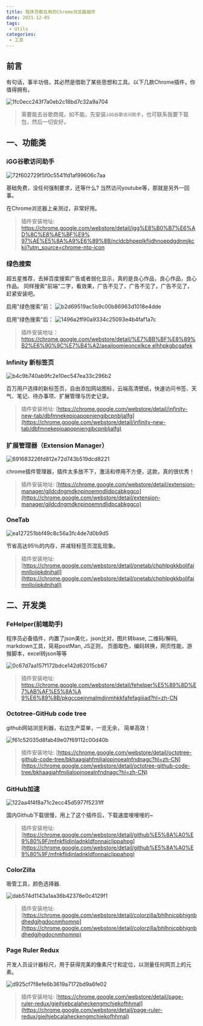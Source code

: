 ```yaml
---
title: 程序员都在用的Chrome浏览器插件
date: 2021-12-05
tags:
 - Utils
categories:
 - 工具
---
```



## 前言

有句话，事半功倍，其必然是借助了某些思想和工具。以下几款Chrome插件，你值得拥有。

![1fc0ecc243f7a0eb2c18bd7c32a9a704](./images/58F44EDA-1F34-47BB-BCB0-C4202E362BA7.png)

> 需要能去谷歌商城，如不能，先安装`iGG谷歌访问助手`，也可联系我要下载包，然后一切安好。

## 一、功能类

### iGG谷歌访问助手

![72f602729f5f0c5541fd1af99606c7aa](./images/83BF271C-7CB9-48B7-B3C4-74BF1082F185.png)

基础免费，没任何强制要求，还等什么? 当然访问youtube等，那就是另外一回事。

在Chrome浏览器上亲测过，非常好用。

> 插件安装地址: [https://chrome.google.com/webstore/detail/igg%E8%B0%B7%E6%AD%8C%E8%AE%BF%E9% 97%AE%E5%8A%A9%E6%89%8B/ncldcbhpeplkfijdhnoepdgdnmjkckij?utm_source=chrome-ntp-icon](https://chrome.google.com/webstore/detail/igg%E8%B0%B7%E6%AD%8C%E8%AE%BF%E9%97%AE%E5%8A%A9%E6%89%8B/ncldcbhpeplkfijdhnoepdgdnmjkckij?utm_source=chrome-ntp-icon)

### 绿色搜索

超五星推荐，去掉百度搜索广告或者弱化显示，真的是良心作品，良心作品，良心作品。
同样搜索"前端"二字，看效果，广告不见了，广告不见了，广告不见了，赶紧安装吧。

启用"绿色搜索"前：
![b2d69519ac5b9c00b86963d1018e4dde](./images/48BF6556-D6D0-4C53-858D-164DC745CDED.png)

启用"绿色搜索"后：
![1496a2ff90a9334c25093e4b4faf1a7c](./images/1197E4CA-3501-42F9-BFC7-63953931CE44.png)

> 插件安装地址： [https://chrome.google.com/webstore/detail/%E7%BB%BF%E8%89%B2%E6%90%9C%E7%B4%A2/aeajloomjeoncelkce elhhpkgbcgafek](https://chrome.google.com/webstore/detail/%E7%BB%BF%E8%89%B2%E6%90%9C%E7%B4%A2/aeajloomjeoncelkceelhhpkgbcgafek)

### Infinity 新标签页

![b4c9b740ab9fc2e10ec547ea33c296b2](./images/5263255F-863E-471C-AEAC-D220DCCE6542.png)

百万用户选择的新标签页，自由添加网站图标，云端高清壁纸，快速访问书签、天气、笔记、待办事项、扩展管理与历史记录。

> 插件安装地址: [https://chrome.google.com/webstore/detail/infinity-new-tab/dbfmnekepjoapopniengjbcpnbljalfg](https://chrome.google.com/webstore/detail/infinity-new-tab/dbfmnekepjoapopniengjbcpnbljalfg)

### 扩展管理器（Extension Manager）

![691683226fd812e72d743b519dcd8221](./images/76378E3B-79CE-4173-B99C-D8B4AF31F355.png)

chrome插件管理器，插件太多放不下，激活和停用不方便，这款，真的很优秀！

> 插件安装地址: [https://chrome.google.com/webstore/detail/extension-manager/gjldcdngmdknpinoemndlidpcabkggco](https://chrome.google.com/webstore/detail/extension-manager/gjldcdngmdknpinoemndlidpcabkggco)

### OneTab

![ea127251bbf49c8c56a3fc4de7d0b9d5](./images/DBD4F591-AFE8-44E7-9207-F0ED6B55E061.png)

节省高达95％的内存，并减轻标签页混乱现象。

> 插件安装地址: [https://chrome.google.com/webstore/detail/onetab/chphlpgkkbolifaimnlloiipkdnihall](https://chrome.google.com/webstore/detail/onetab/chphlpgkkbolifaimnlloiipkdnihall)


## 二、开发类

### FeHelper(前端助手)

程序员必备插件，内置了json美化，json比对，图片转base, 二维码/解码, markdown工具，简易postMan, JS正则， 页面取色，编码转换，网页性能，游猴脚本，excel转json等等

![0c67d7aa157f172bdce142d62015cb67](./images/80B8F82E-37CA-45AD-BE4F-DEFF3D152791.png)

> 插件安装地址: [https://chrome.google.com/webstore/detail/fehelper%E5%89%8D%E7%AB%AF%E5%8A%A 9%E6%89%8B/pkgccpejnmalmdinmhkkfafefagiiiad?hl=zh-CN](https://chrome.google.com/webstore/detail/fehelper%E5%89%8D%E7%AB%AF%E5%8A%A9%E6%89%8B/pkgccpejnmalmdinmhkkfafefagiiiad?hl=zh-CN)

### Octotree-GitHub code tree

github网站浏览利器，右边生产菜单，一览无余， 简单高效！

![f61c52035d8fab49e07f69112c00d40b](./images/24285785-3B00-4EE5-BF19-CD914D0DBD34.png)

> 插件安装地址: [https://chrome.google.com/webstore/detail/octotree-github-code-tree/bkhaagjahfmjljalopjnoealnfndnagc?hl=zh-CN](https://chrome.google.com/webstore/detail/octotree-github-code-tree/bkhaagjahfmjljalopjnoealnfndnagc?hl=zh-CN)


### GitHub加速

![122aa4f4f8a71c2ecc45d5977f5231ff](./images/D2E423DD-7F72-403C-B5A4-BF538F645CEB.png)

国内Github下载很慢，用上了这个插件后，下载速度嗖嗖嗖的~

> 插件安装地址: [https://chrome.google.com/webstore/detail/github%E5%8A%A0%E9%80%9F/mfnkflidjnladnkldfonnaicljppahpg](https://chrome.google.com/webstore/detail/github%E5%8A%A0%E9%80%9F/mfnkflidjnladnkldfonnaicljppahpg)


### ColorZilla

吸管工具，颜色选择器.

![dab574d1143a1aa36b42378e0c4129f1](./images/FDA818CF-10C8-4188-AF1A-67115DC07176.png)

> 插件安装地址: [https://chrome.google.com/webstore/detail/colorzilla/bhlhnicpbhignbdhedgjhgdocnmhomnp](https://chrome.google.com/webstore/detail/colorzilla/bhlhnicpbhignbdhedgjhgdocnmhomnp)

### Page Ruler Redux

开发人员设计器标尺，用于获得完美的像素尺寸和定位，以测量任何网页上的元素。

![d925cf7f8efe6b3619a7172bd9a6fe02](./images/397FE25F-330D-4CF4-85A6-41EBA7DCBB01.png)

> 插件安装地址: [https://chrome.google.com/webstore/detail/page-ruler-redux/giejhjebcalaheckengmchjekofhhmal](https://chrome.google.com/webstore/detail/page-ruler-redux/giejhjebcalaheckengmchjekofhhmal)